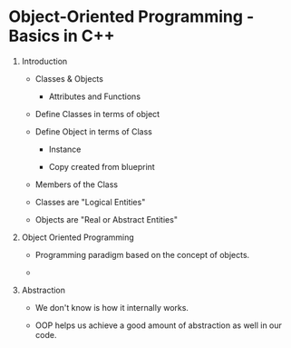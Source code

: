 # Object-Oriented Programming - Basics in C++

1. Introduction

    - Classes & Objects

        - Attributes and Functions
    
    - Define Classes in terms of object

    - Define Object in terms of Class

        - Instance

        - Copy created from blueprint
    
    - Members of the Class

    - Classes are "Logical Entities"

    - Objects are "Real or Abstract Entities"

2. Object Oriented Programming

    - Programming paradigm based on the concept of objects.

    - 

3. Abstraction

    - We don't know is how it internally works.

    - OOP helps us achieve a good amount of abstraction as well in our code.